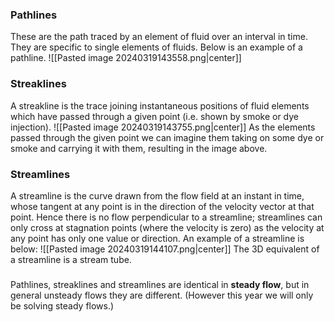 ### Pathlines
These are the path traced by an element of fluid over an interval in time. They are specific to single elements of fluids.
Below is an example of a pathline.
![[Pasted image 20240319143558.png|center]]
### Streaklines
A streakline is the trace joining instantaneous positions of fluid elements which have passed through a given point (i.e. shown by smoke or dye injection).
![[Pasted image 20240319143755.png|center]]
As the elements passed through the given point we can imagine them taking on some dye or smoke and carrying it with them, resulting in the image above.
### Streamlines
A streamline is the curve drawn from the flow field at an instant in time, whose tangent at any point is in the direction of the velocity vector at that point. Hence there is no flow perpendicular to a streamline; streamlines can only cross at stagnation points (where the velocity is zero) as the velocity at any point has only one value or direction. An example of a streamline is below: 
![[Pasted image 20240319144107.png|center]]
The 3D equivalent of a streamline is a stream tube.
###
Pathlines, streaklines and streamlines are identical in **steady flow**, but in general unsteady flows they are different. (However this year we will only be solving steady flows.)